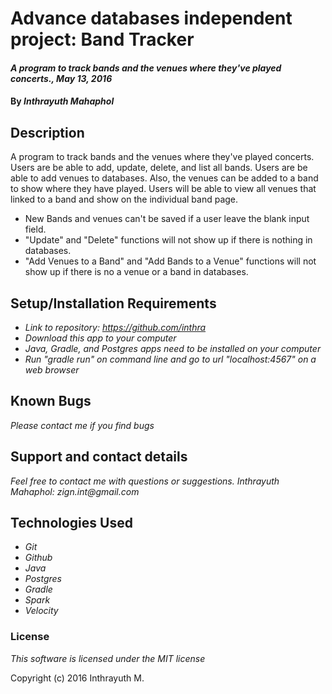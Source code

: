 # Advance databases independent project: Band Tracker

#### _A program to track bands and the venues where they've played concerts., May 13, 2016_

#### By _Inthrayuth Mahaphol_

## Description

A program to track bands and the venues where they've played concerts. Users are be able to add, update, delete, and list all bands. Users are be able to add venues to databases. Also, the venues can be added to a band to show where they have played. Users will be able to view all venues that linked to a band and show on the individual band page.

* New Bands and venues can't be saved if a user leave the blank input field.
* "Update" and "Delete" functions will not show up if there is nothing in databases.
* "Add Venues to a Band" and "Add Bands to a Venue" functions will not show up if there is no a venue or a band in databases.

## Setup/Installation Requirements

* _Link to repository: https://github.com/inthra_
* _Download this app to your computer_
* _Java, Gradle, and Postgres apps need to be installed on your computer_
* _Run "gradle run" on command line and go to url "localhost:4567" on a web browser_

## Known Bugs

_Please contact me if you find bugs_

## Support and contact details

_Feel free to contact me with questions or suggestions. Inthrayuth Mahaphol: zign.int@gmail.com_

## Technologies Used

* _Git_
* _Github_
* _Java_
* _Postgres_
* _Gradle_
* _Spark_
* _Velocity_

### License

*This software is licensed under the MIT license*

Copyright (c) 2016 Inthrayuth M.
